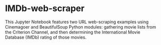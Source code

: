 # IMDb-web-scraper
This Jupyter Notebook features two URL web-scraping examples using Cinemagoer and BeautifulSoup Python modules: gathering movie lists from the Criterion Channel, and then determining the International Movie Database (IMDb) rating of those movies. 
